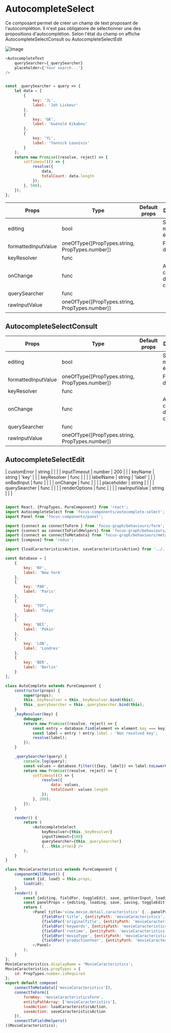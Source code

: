 # AutocompleteSelect

Ce composant permet de créer un champ de text proposant de l'autocomplétion. Il n'est pas obligatoire de sélectionner une des propositions d'autocomplétion.
Selon l'état du champ on affiche AutocompleteSelectConsult  ou AutocompleteSelectEdit

![Image](https://github.com/get-focus/focus-components/blob/develop/src/autocomplete-select/example/capture.png?raw=true)

```javascript
<AutocompleteText
    querySearcher={_querySearcher}
    placeholder={'Your search...'}
/>


const _querySearcher = query => {
    let data = [
        {
            key: 'JL',
            label: 'Joh Lickeur'
        },
        {
            key: 'GK',
            label: 'Guénolé Kikabou'
        },
        {
            key: 'YL',
            label: 'Yannick Lounivis'
        }
    ];
    return new Promise((resolve, reject) => {
        setTimeout(() => {
            resolve({
                data,
                totalCount: data.length
            });
        }, 500);
    });
};
```


| Props | Type | Default props | Description |
|---|---|---|---|
| editing | bool |  | Si on est en mode édition |
| formattedInputValue | oneOfType([PropTypes.string, PropTypes.number]) |  | Formatage du champ |
| keyResolver | func |  |  |
| onChange | func |  | Action au changement dans le champ |
| querySearcher | func |  |  |
| rawInputValue | oneOfType([PropTypes.string, PropTypes.number]) |  |  |


## AutocompleteSelectConsult

| Props | Type | Default props | Description |
|---|---|---|---|
| editing | bool |  | Si on est en mode édition |
| formattedInputValue | oneOfType([PropTypes.string, PropTypes.number]) |  | Formatage du champ |
| keyResolver | func |  |  |
| onChange | func |  | Action au changement dans le champ |
| querySearcher | func |  |  |
| rawInputValue | oneOfType([PropTypes.string, PropTypes.number]) |  |  |


## AutocompleteSelectEdit

| customError | string |  |  |
| inputTimeout | number | 200 |  |
| keyName | string | 'key' |  |
| keyResolver | func |  |  |
| labelName | string | 'label' |  |
| onBadInput | func |  |  |
| onChange | func |  |  |
| placeholder | string |  |  |
| querySearcher | func |  |  |
| renderOptions | func |  |  |
| rawInputValue | string |  |  |

```javascript

import React, {PropTypes, PureComponent} from 'react';
import AutocompleteSelect from 'focus-components/autocomplete-select';
import Panel from 'focus-components/panel';

import {connect as connectToForm } from 'focus-graph/behaviours/form';
import {connect as connectToFieldHelpers} from 'focus-graph/behaviours/field';
import {connect as connectToMetadata} from 'focus-graph/behaviours/metadata';
import {compose} from 'redux';

import {loadCaracteristicsAction, saveCaracteristicsAction} from '../../../action/movie';

const database = [
    {
        key: 'NY',
        label: 'New York'
    },
    {
        key: 'PAR',
        label: 'Paris'
    },
    {
        key: 'TOY',
        label: 'Tokyo'
    },
    {
        key: 'BEI',
        label: 'Pékin'
    },
    {
        key: 'LON',
        label: 'Londres'
    },
    {
        key: 'BER',
        label: 'Berlin'
    }
];

class AutoComplete extends PureComponent {
    constructor(props) {
        super(props);
        this._keyResolver = this._keyResolver.bind(this);
        this._querySearcher = this._querySearcher.bind(this);
    }
    _keyResolver(key) {
        debugger;
        return new Promise((resolve, reject) => {
            const entry = database.find(element => element.key === key);
            const label = entry ? entry.label : 'Non resolved key';
            resolve(label);
        });
    }

    _querySearcher(query) {
        console.log(query);
        const values = database.filter(({key, label}) => label.toLowerCase().indexOf(query.toLowerCase()) !== -1);
        return new Promise((resolve, reject) => {
            setTimeout(() => {
                resolve({
                    data: values,
                    totalCount: values.length
                });
            }, 200);
        });
    }

    render() {
        return (
            <AutocompleteSelect
                keyResolver={this._keyResolver}
                inputTimeout={500}
                querySearcher={this._querySearcher}
                {...this.props} />
        );
    }
}

class MovieCaracteristics extends PureComponent {
    componentWillMount() {
        const {id, load} = this.props;
        load(id);
    }
    render() {
        const {editing, fieldFor, toggleEdit, save, getUserInput, loading, saving, selectFor, renderActions, id} = this.props;
        const panelProps = {editing, loading, save, saving, toggleEdit, getUserInput};
        return (
            <Panel title='view.movie.detail.caracteristics' {...panelProps}>
                {fieldFor('title', {entityPath: 'movieCaracteristics', metadata: { InputComponent: AutoComplete }})}
                {fieldFor('originalTitle', {entityPath: 'movieCaracteristics'})}
                {fieldFor('keywords', {entityPath: 'movieCaracteristics'})}
                {fieldFor('runtime', {entityPath: 'movieCaracteristics'})}
                {fieldFor('movieType', {entityPath: 'movieCaracteristics'})}
                {fieldFor('productionYear', {entityPath: 'movieCaracteristics'})}
            </Panel>
        );
    }
};
MovieCaracteristics.displayName = 'MovieCaracteristics';
MovieCaracteristics.propTypes = {
    id: PropTypes.number.isRequired
};
export default compose(
    connectToMetadata(['movieCaracteristics']),
    connectToForm({
        formKey: 'movieCaracteristicsForm',
        entityPathArray: ['movieCaracteristics'],
        loadAction: loadCaracteristicsAction,
        saveAction: saveCaracteristicsAction
    }),
    connectToFieldHelpers()
)(MovieCaracteristics);


```
